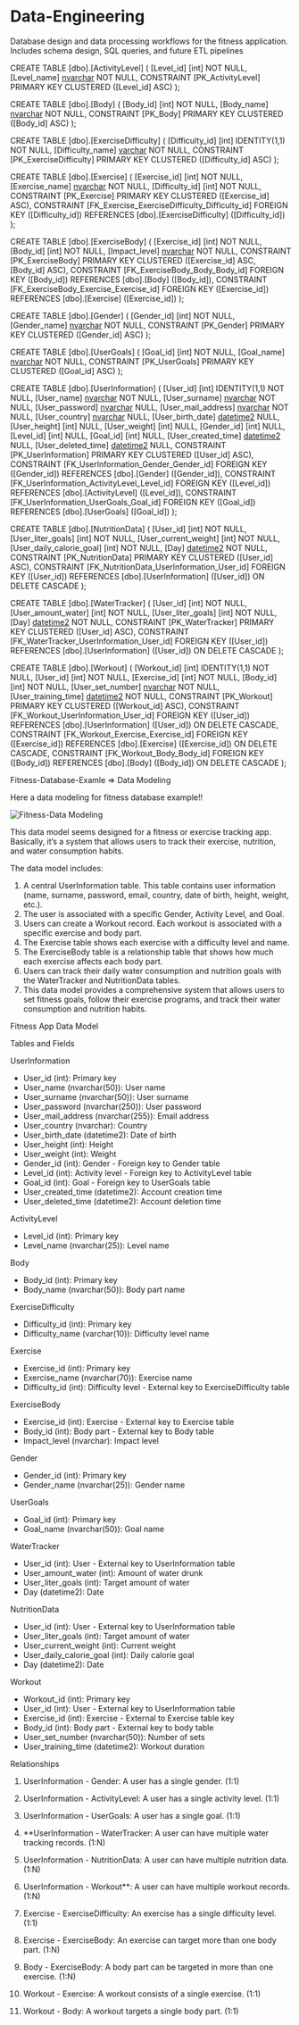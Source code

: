 # Data-Engineering
Database design and data processing workflows for the fitness application. Includes schema design, SQL queries, and future ETL pipelines

CREATE TABLE [dbo].[ActivityLevel] (
    [Level_id] [int] NOT NULL,
    [Level_name] [nvarchar](25) NOT NULL,
    CONSTRAINT [PK_ActivityLevel] PRIMARY KEY CLUSTERED ([Level_id] ASC)
);

CREATE TABLE [dbo].[Body] (
    [Body_id] [int] NOT NULL,
    [Body_name] [nvarchar](50) NOT NULL,
    CONSTRAINT [PK_Body] PRIMARY KEY CLUSTERED ([Body_id] ASC)
);

CREATE TABLE [dbo].[ExerciseDifficulty] (
    [Difficulty_id] [int] IDENTITY(1,1) NOT NULL,
    [Difficulty_name] [varchar](10) NOT NULL,
    CONSTRAINT [PK_ExerciseDifficulty] PRIMARY KEY CLUSTERED ([Difficulty_id] ASC)
);

CREATE TABLE [dbo].[Exercise] (
    [Exercise_id] [int] NOT NULL,
    [Exercise_name] [nvarchar](70) NOT NULL,
    [Difficulty_id] [int] NOT NULL,
    CONSTRAINT [PK_Exercise] PRIMARY KEY CLUSTERED ([Exercise_id] ASC),
    CONSTRAINT [FK_Exercise_ExerciseDifficulty_Difficulty_id] FOREIGN KEY ([Difficulty_id]) 
    REFERENCES [dbo].[ExerciseDifficulty] ([Difficulty_id])
);

CREATE TABLE [dbo].[ExerciseBody] (
    [Exercise_id] [int] NOT NULL,
    [Body_id] [int] NOT NULL,
    [Impact_level] [nvarchar](max) NOT NULL,
    CONSTRAINT [PK_ExerciseBody] PRIMARY KEY CLUSTERED ([Exercise_id] ASC, [Body_id] ASC),
    CONSTRAINT [FK_ExerciseBody_Body_Body_id] FOREIGN KEY ([Body_id]) 
    REFERENCES [dbo].[Body] ([Body_id]),
    CONSTRAINT [FK_ExerciseBody_Exercise_Exercise_id] FOREIGN KEY ([Exercise_id]) 
    REFERENCES [dbo].[Exercise] ([Exercise_id])
);

CREATE TABLE [dbo].[Gender] (
    [Gender_id] [int] NOT NULL,
    [Gender_name] [nvarchar](25) NOT NULL,
    CONSTRAINT [PK_Gender] PRIMARY KEY CLUSTERED ([Gender_id] ASC)
);

CREATE TABLE [dbo].[UserGoals] (
    [Goal_id] [int] NOT NULL,
    [Goal_name] [nvarchar](50) NOT NULL,
    CONSTRAINT [PK_UserGoals] PRIMARY KEY CLUSTERED ([Goal_id] ASC)
);

CREATE TABLE [dbo].[UserInformation] (
    [User_id] [int] IDENTITY(1,1) NOT NULL,
    [User_name] [nvarchar](50) NOT NULL,
    [User_surname] [nvarchar](50) NOT NULL,
    [User_password] [nvarchar](250) NULL,
    [User_mail_address] [nvarchar](255) NOT NULL,
    [User_country] [nvarchar](max) NULL,
    [User_birth_date] [datetime2](7) NULL,
    [User_height] [int] NULL,
    [User_weight] [int] NULL,
    [Gender_id] [int] NULL,
    [Level_id] [int] NULL,
    [Goal_id] [int] NULL,
    [User_created_time] [datetime2](7) NULL,
    [User_deleted_time] [datetime2](7) NULL,
    CONSTRAINT [PK_UserInformation] PRIMARY KEY CLUSTERED ([User_id] ASC),
    CONSTRAINT [FK_UserInformation_Gender_Gender_id] FOREIGN KEY ([Gender_id]) 
    REFERENCES [dbo].[Gender] ([Gender_id]),
    CONSTRAINT [FK_UserInformation_ActivityLevel_Level_id] FOREIGN KEY ([Level_id]) 
    REFERENCES [dbo].[ActivityLevel] ([Level_id]),
    CONSTRAINT [FK_UserInformation_UserGoals_Goal_id] FOREIGN KEY ([Goal_id]) 
    REFERENCES [dbo].[UserGoals] ([Goal_id])
);

CREATE TABLE [dbo].[NutritionData] (
    [User_id] [int] NOT NULL,
    [User_liter_goals] [int] NOT NULL,
    [User_current_weight] [int] NOT NULL,
    [User_daily_calorie_goal] [int] NOT NULL,
    [Day] [datetime2](7) NOT NULL,
    CONSTRAINT [PK_NutritionData] PRIMARY KEY CLUSTERED ([User_id] ASC),
    CONSTRAINT [FK_NutritionData_UserInformation_User_id] FOREIGN KEY ([User_id])
    REFERENCES [dbo].[UserInformation] ([User_id]) ON DELETE CASCADE
);

CREATE TABLE [dbo].[WaterTracker] (
    [User_id] [int] NOT NULL,
    [User_amount_water] [int] NOT NULL,
    [User_liter_goals] [int] NOT NULL,
    [Day] [datetime2](7) NOT NULL,
    CONSTRAINT [PK_WaterTracker] PRIMARY KEY CLUSTERED ([User_id] ASC),
    CONSTRAINT [FK_WaterTracker_UserInformation_User_id] FOREIGN KEY ([User_id])
    REFERENCES [dbo].[UserInformation] ([User_id]) ON DELETE CASCADE
);

CREATE TABLE [dbo].[Workout] (
    [Workout_id] [int] IDENTITY(1,1) NOT NULL,
    [User_id] [int] NOT NULL,
    [Exercise_id] [int] NOT NULL,
    [Body_id] [int] NOT NULL,
    [User_set_number] [nvarchar](50) NOT NULL,
    [User_training_time] [datetime2](7) NOT NULL,
    CONSTRAINT [PK_Workout] PRIMARY KEY CLUSTERED ([Workout_id] ASC),
    CONSTRAINT [FK_Workout_UserInformation_User_id] FOREIGN KEY ([User_id])
    REFERENCES [dbo].[UserInformation] ([User_id]) ON DELETE CASCADE,
    CONSTRAINT [FK_Workout_Exercise_Exercise_id] FOREIGN KEY ([Exercise_id])
    REFERENCES [dbo].[Exercise] ([Exercise_id]) ON DELETE CASCADE,
    CONSTRAINT [FK_Workout_Body_Body_id] FOREIGN KEY ([Body_id])
    REFERENCES [dbo].[Body] ([Body_id]) ON DELETE CASCADE
);

Fitness-Database-Examle => Data Modeling

Here a data modeling for fitness database example!!


![Fitness-Data Modeling](https://github.com/user-attachments/assets/f7ed0358-26f2-4ecc-8db6-a8c0e697c141)

This data model seems designed for a fitness or exercise tracking app. Basically, it’s a system that allows users to track their exercise, nutrition, and water consumption habits.

The data model includes:

1) A central UserInformation table. This table contains user information (name, surname, password, email, country, date of birth, height, weight, etc.).
2) The user is associated with a specific Gender, Activity Level, and Goal.
3) Users can create a Workout record. Each workout is associated with a specific exercise and body part.
4) The Exercise table shows each exercise with a difficulty level and name.
5) The ExerciseBody table is a relationship table that shows how much each exercise affects each body part.
6) Users can track their daily water consumption and nutrition goals with the WaterTracker and NutritionData tables.
7) This data model provides a comprehensive system that allows users to set fitness goals, follow their exercise programs, and track their water consumption and nutrition habits.

Fitness App Data Model

Tables and Fields

UserInformation
- User_id (int): Primary key
- User_name (nvarchar(50)): User name
- User_surname (nvarchar(50)): User surname
- User_password (nvarchar(250)): User password
- User_mail_address (nvarchar(255)): Email address
- User_country (nvarchar): Country
- User_birth_date (datetime2): Date of birth
- User_height (int): Height
- User_weight (int): Weight
- Gender_id (int): Gender - Foreign key to Gender table
- Level_id (int): Activity level - Foreign key to ActivityLevel table
- Goal_id (int): Goal - Foreign key to UserGoals table
- User_created_time (datetime2): Account creation time
- User_deleted_time (datetime2): Account deletion time

ActivityLevel
- Level_id (int): Primary key
- Level_name (nvarchar(25)): Level name

Body
- Body_id (int): Primary key
- Body_name (nvarchar(50)): Body part name

ExerciseDifficulty
- Difficulty_id (int): Primary key
- Difficulty_name (varchar(10)): Difficulty level name

Exercise
- Exercise_id (int): Primary key
- Exercise_name (nvarchar(70)): Exercise name
- Difficulty_id (int): Difficulty level - External key to ExerciseDifficulty table

ExerciseBody
- Exercise_id (int): Exercise - External key to Exercise table
- Body_id (int): Body part - External key to Body table
- Impact_level (nvarchar): Impact level

Gender
- Gender_id (int): Primary key
- Gender_name (nvarchar(25)): Gender name

UserGoals
- Goal_id (int): Primary key
- Goal_name (nvarchar(50)): Goal name

WaterTracker
- User_id (int): User - External key to UserInformation table
- User_amount_water (int): Amount of water drunk
- User_liter_goals (int): Target amount of water
- Day (datetime2): Date

NutritionData
- User_id (int): User - External key to UserInformation table
- User_liter_goals (int): Target amount of water
- User_current_weight (int): Current weight
- User_daily_calorie_goal (int): Daily calorie goal
- Day (datetime2): Date

Workout
- Workout_id (int): Primary key
- User_id (int): User - External key to UserInformation table
- Exercise_id (int): Exercise - External to Exercise table key
- Body_id (int): Body part - External key to body table
- User_set_number (nvarchar(50)): Number of sets
- User_training_time (datetime2): Workout duration

Relationships

1. UserInformation - Gender: A user has a single gender. (1:1)

2. UserInformation - ActivityLevel: A user has a single activity level. (1:1)

3. UserInformation - UserGoals: A user has a single goal. (1:1)

4. **UserInformation - WaterTracker: A user can have multiple water tracking records. (1:N)

5. UserInformation - NutritionData: A user can have multiple nutrition data. (1:N)

6. UserInformation - Workout**: A user can have multiple workout records. (1:N)

7. Exercise - ExerciseDifficulty: An exercise has a single difficulty level. (1:1)

8. Exercise - ExerciseBody: An exercise can target more than one body part. (1:N)

9. Body - ExerciseBody: A body part can be targeted in more than one exercise. (1:N)

10. Workout - Exercise: A workout consists of a single exercise. (1:1)
    
11. Workout - Body: A workout targets a single body part. (1:1)
